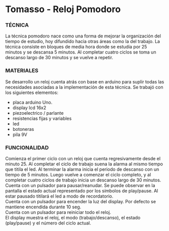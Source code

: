 # Tomasso - Reloj Pomodoro

### TÉCNICA
La técnica pomodoro nace como una forma de mejorar la organización del tiempo de estudio, hoy difundido hacia otras áreas como la del trabajo.
La técnica consiste en bloques de media hora donde se estudia por 25 minutos y se descansa 5 minutos. Al completar cuatro ciclos se toma un descanso largo de 30 minutos y se vuelve a repetir.   

### MATERIALES
Se desarrollo un reloj cuenta atrás con base en arduino para suplir todas las necesidades asociadas a la implementación de esta técnica.
Se trabajó con los siguientes elementos:   
- placa arduino Uno.
- display lcd 16x2
- piezoelectrico / parlante
- resistencias fijas y variables
- led
- botoneras
- pila 9V   

### FUNCIONALIDAD
Comienza el primer ciclo con un reloj que cuenta regresivamente desde el minuto 25. Al completar el ciclo de trabajo suena la alarma al mismo tiempo que titila el led. Al terminar la alarma inicia el periodo de descanso con un tiempo de 5 minutos. Luego vuelve a comenzar el ciclo completo, y al completar cuatro ciclos de trabajo inicia un descanso largo de 30 minutos.   
Cuenta con un pulsador para pausar/reanudar. Se puede observar en la pantalla el estado actual representado por los símbolos de play/pause. Al estar pausado titilará el led a modo de recordatorio.   
Cuenta con un pulsador para encender la luz del display. Por defecto se mantiene encendida durante 10 seg.   
Cuenta con un pulsador para reiniciar todo el reloj.   
El display muestra el reloj, el modo (trabajo/descanso), el estado (play/pause) y el número del ciclo actual.   
